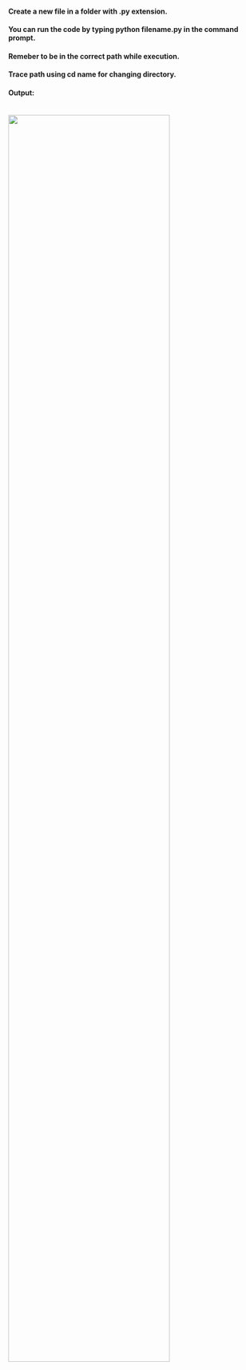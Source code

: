 #### Create a new file in a folder with .py extension.
#### You can run the code by typing python filename.py in the command prompt.
#### Remeber to be in the correct path while execution. 
#### Trace path using cd name for changing directory.


#### Output: 

<br/>
<img src="https://user-images.githubusercontent.com/59869563/104625471-c8efda00-56ba-11eb-8d51-ca81425ecb91.png" width=80%> 
